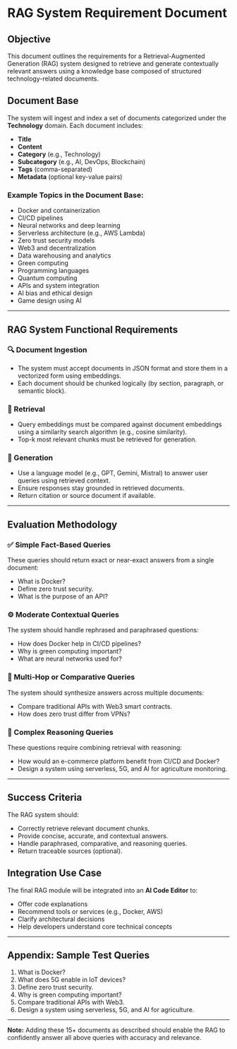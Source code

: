 # RAG System Requirement Document

## Objective
This document outlines the requirements for a Retrieval-Augmented Generation (RAG) system designed to retrieve and generate contextually relevant answers using a knowledge base composed of structured technology-related documents.

## Document Base
The system will ingest and index a set of documents categorized under the **Technology** domain. Each document includes:
- **Title**
- **Content**
- **Category** (e.g., Technology)
- **Subcategory** (e.g., AI, DevOps, Blockchain)
- **Tags** (comma-separated)
- **Metadata** (optional key-value pairs)

### Example Topics in the Document Base:
- Docker and containerization
- CI/CD pipelines
- Neural networks and deep learning
- Serverless architecture (e.g., AWS Lambda)
- Zero trust security models
- Web3 and decentralization
- Data warehousing and analytics
- Green computing
- Programming languages
- Quantum computing
- APIs and system integration
- AI bias and ethical design
- Game design using AI

---

## RAG System Functional Requirements

### 🔍 Document Ingestion
- The system must accept documents in JSON format and store them in a vectorized form using embeddings.
- Each document should be chunked logically (by section, paragraph, or semantic block).

### 🧠 Retrieval
- Query embeddings must be compared against document embeddings using a similarity search algorithm (e.g., cosine similarity).
- Top-k most relevant chunks must be retrieved for generation.

### 💬 Generation
- Use a language model (e.g., GPT, Gemini, Mistral) to answer user queries using retrieved context.
- Ensure responses stay grounded in retrieved documents.
- Return citation or source document if available.

---

## Evaluation Methodology

### ✅ Simple Fact-Based Queries
These queries should return exact or near-exact answers from a single document:
- What is Docker?
- Define zero trust security.
- What is the purpose of an API?

### ⚙️ Moderate Contextual Queries
The system should handle rephrased and paraphrased questions:
- How does Docker help in CI/CD pipelines?
- Why is green computing important?
- What are neural networks used for?

### 🔁 Multi-Hop or Comparative Queries
The system should synthesize answers across multiple documents:
- Compare traditional APIs with Web3 smart contracts.
- How does zero trust differ from VPNs?

### 🧠 Complex Reasoning Queries
These questions require combining retrieval with reasoning:
- How would an e-commerce platform benefit from CI/CD and Docker?
- Design a system using serverless, 5G, and AI for agriculture monitoring.

---

## Success Criteria

The RAG system should:
- Correctly retrieve relevant document chunks.
- Provide concise, accurate, and contextual answers.
- Handle paraphrased, comparative, and reasoning queries.
- Return traceable sources (optional).

## Integration Use Case

The final RAG module will be integrated into an **AI Code Editor** to:
- Offer code explanations
- Recommend tools or services (e.g., Docker, AWS)
- Clarify architectural decisions
- Help developers understand core technical concepts

---

## Appendix: Sample Test Queries

1. What is Docker?
2. What does 5G enable in IoT devices?
3. Define zero trust security.
4. Why is green computing important?
5. Compare traditional APIs with Web3.
6. Design a system using serverless, 5G, and AI for agriculture.

---

**Note:** Adding these 15+ documents as described should enable the RAG to confidently answer all above queries with accuracy and relevance.
